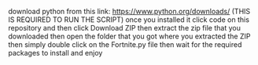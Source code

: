 download python from this link: https://www.python.org/downloads/ (THIS IS REQUIRED TO RUN THE SCRIPT)
once you installed it click code on this repository and then click Download ZIP
then extract the zip file that you downloaded
then open the folder that you got where you extracted the ZIP
then simply double click on the Fortnite.py file
then wait for the required packages to install and enjoy
